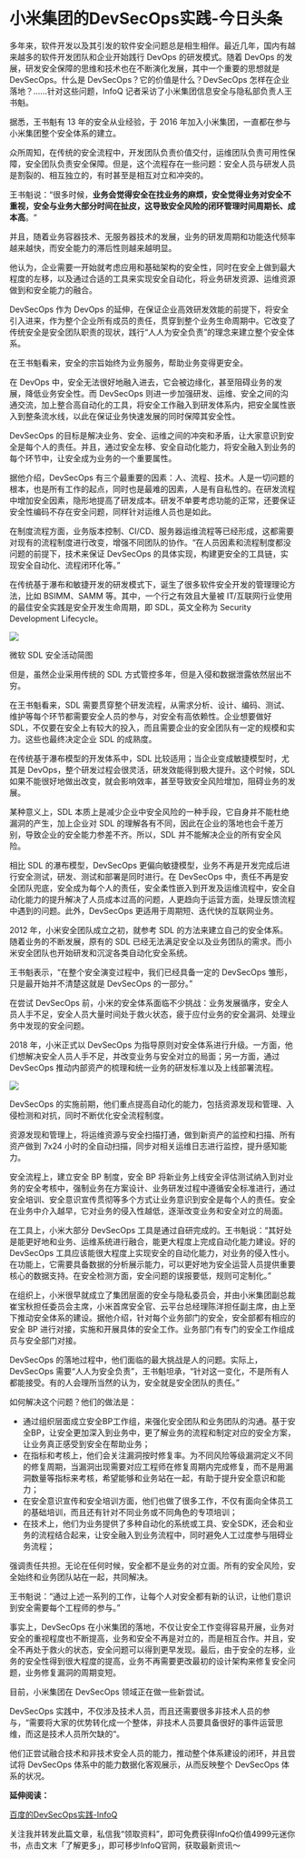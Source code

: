 # 小米集团的DevSecOps实践-今日头条
多年来，软件开发以及其引发的软件安全问题总是相生相伴。最近几年，国内有越来越多的软件开发团队和企业开始践行 DevOps 的研发模式。随着 DevOps 的发展，研发安全保障的思维和技术也在不断演化发展，其中一个重要的思想就是 DevSecOps。什么是 DevSecOps？它的价值是什么？DevSecOps 怎样在企业落地？......针对这些问题，InfoQ 记者采访了小米集团信息安全与隐私部负责人王书魁。

据悉，王书魁有 13 年的安全从业经验，于 2016 年加入小米集团，一直都在参与小米集团整个安全体系的建立。

众所周知，在传统的安全流程中，开发团队负责价值交付，运维团队负责可用性保障，安全团队负责安全保障。但是，这个流程存在一些问题：安全人员与研发人员是割裂的、相互独立的，有时甚至是相互对立和冲突的。

王书魁说：“很多时候，**业务会觉得安全在找业务的麻烦，安全觉得业务对安全不重视，安全与业务大部分时间在扯皮，这导致安全风险的闭环管理时间周期长、成本高**。“

并且，随着业务容器技术、无服务器技术的发展，业务的研发周期和功能迭代频率越来越快，而安全能力的滞后性则越来越明显。

他认为，企业需要一开始就考虑应用和基础架构的安全性，同时在安全上做到最大程度的左移，以及通过合适的工具来实现安全自动化，将业务研发资源、运维资源做到和安全能力的融合。

DevSecOps 作为 DevOps 的延伸，在保证企业高效研发效能的前提下，将安全引入进来，作为整个企业所有成员的责任，贯穿到整个业务生命周期中。它改变了传统安全是安全团队职责的现状，践行“人人为安全负责”的理念来建立整个安全体系。

在王书魁看来，安全的宗旨始终为业务服务，帮助业务变得更安全。

在 DevOps 中，安全无法很好地融入进去，它会被边缘化，甚至阻碍业务的发展，降低业务安全性。而 DevSecOps 则进一步加强研发、运维、安全之间的沟通交流，加上整合高自动化的工具，将安全工作融入到研发体系内，把安全属性嵌入到整条流水线，以此在保证业务快速发展的同时保障其安全性。

DevSecOps 的目标是解决业务、安全、运维之间的冲突和矛盾，让大家意识到安全是每个人的责任。并且，通过安全左移、安全自动化能力，将安全融入到业务的每个环节中，让安全成为业务的一个重要属性。

据他介绍，DevSecOps 有三个最重要的因素：人、流程、技术。人是一切问题的根本，也是所有工作的起点，同时也是最难的因素，人是有自私性的。在研发流程中增加安全因素，隐形地提高了研发成本。研发不单要考虑功能的正常，还要保证安全性编码不存在安全问题，同样针对运维人员也是如此。

在制度流程方面，业务版本控制、CI/CD、服务器运维流程等已经形成，这都需要对现有的流程制度进行改变，增强不同团队的协作。“在人员因素和流程制度都没问题的前提下，技术来保证 DevSecOps 的具体实现，构建更安全的工具链，实现安全自动化、流程闭环化等。”

在传统基于瀑布和敏捷开发的研发模式下，诞生了很多软件安全开发的管理理论方法，比如 BSIMM、SAMM 等。其中，一个行之有效且大量被 IT/互联网行业使用的最佳安全实践是安全开发生命周期，即 SDL，英文全称为 Security Development Lifecycle。

![](https://github.com/D0n9/paper_archive/blob/main/paper/picture/2023/1/ed2022f1-c151-4606-8587-30cf657f8926.png?raw=true)

微软 SDL 安全活动简图

但是，虽然企业采用传统的 SDL 方式管控多年，但是入侵和数据泄露依然层出不穷。

在王书魁看来，SDL 需要贯穿整个研发流程，从需求分析、设计、编码、测试、维护等每个环节都需要安全人员的参与，对安全有高依赖性。企业想要做好 SDL，不仅要在安全上有较大的投入，而且需要企业的安全团队有一定的规模和实力。这些也最终决定企业 SDL 的成熟度。

在传统基于瀑布模型的开发体系中，SDL 比较适用；当企业变成敏捷模型时，尤其是 DevOps，整个研发过程会很灵活，研发效能得到极大提升。这个时候，SDL 如果不能很好地做出改变，就会影响效率，甚至导致安全风险增加，阻碍业务的发展。

某种意义上，SDL 本质上是减少企业中安全风险的一种手段，它自身并不能杜绝漏洞的产生，加上企业对 SDL 的理解各有不同，因此在企业的落地也会千差万别，导致企业的安全能力参差不齐。所以，SDL 并不能解决企业的所有安全风险。

相比 SDL 的瀑布模型，DevSecOps 更偏向敏捷模型，业务不再是开发完成后进行安全测试，研发、测试和部署是同时进行。在 DevSecOps 中，责任不再是安全团队兜底，安全成为每个人的责任，安全柔性嵌入到开发及运维流程中，安全自动化能力的提升解决了人员成本过高的问题，人更趋向于运营方面，处理反馈流程中遇到的问题。此外，DevSecOps 更适用于周期短、迭代快的互联网业务。

2012 年，小米安全团队成立之初，就参考 SDL 的方法来建立自己的安全体系。随着业务的不断发展，原有的 SDL 已经无法满足安全以及业务团队的需求。而小米安全团队也开始研发和沉淀各类自动化安全系统。

王书魁表示，“在整个安全演变过程中，我们已经具备一定的 DevSecOps 雏形，只是最开始并不清楚这就是 DevSecOps 的一部分。”

在尝试 DevSecOps 前，小米的安全体系面临不少挑战：业务发展循序，安全人员人手不足，安全人员大量时间处于救火状态，疲于应付业务的安全漏洞、处理业务中发现的安全问题。

2018 年，小米正式以 DevSecOps 为指导原则对安全体系进行升级。一方面，他们想解决安全人员人手不足，并改变业务与安全对立的局面；另一方面，通过 DevSecOps 推动内部资产的梳理和统一业务的研发标准以及上线部署流程。

![](https://github.com/D0n9/paper_archive/blob/main/paper/picture/2023/1/776ff950-3ae7-4d97-b978-8249e6111cec.png?raw=true)

DevSecOps 的实施前期，他们重点提高自动化的能力，包括资源发现和管理、入侵检测和对抗，同时不断优化安全流程制度。

资源发现和管理上，将运维资源与安全扫描打通，做到新资产的监控和扫描、所有资产做到 7x24 小时的全自动扫描，同步对相关运维日志进行监控，提升感知能力。

安全流程上，建立安全 BP 制度，安全 BP 将新业务上线安全评估测试纳入到对业务的安全考核中，强制业务在方案设计、业务研发过程中遵循安全标准进行，通过安全培训、安全意识宣传贯彻等多个方式让业务意识到安全是每个人的责任。安全在业务中介入越早，它对业务的侵入性越低，逐渐改变业务和安全对立的局面。

在工具上，小米大部分 DevSecOps 工具是通过自研完成的。王书魁说：“其好处是能更好地和业务、运维系统进行融合，能更大程度上完成自动化能力建设。好的 DevSecOps 工具应该能很大程度上实现安全的自动化能力，对业务的侵入性小。在功能上，它需要具备数据的分析展示能力，可以更好地为安全运营人员提供重要核心的数据支持。在安全检测方面，安全问题的误报要低，规则可定制化。”

在组织上，小米很早就成立了集团层面的安全与隐私委员会，并由小米集团副总裁崔宝秋担任委员会主席，小米首席安全官、云平台总经理陈洋担任副主席，由上至下推动安全体系的建设。据他介绍，针对每个业务部门的安全，安全部都有相应的安全 BP 进行对接，实施和开展具体的安全工作。业务部门有专门的安全工作组成员与安全部门对接。

DevSecOps 的落地过程中，他们面临的最大挑战是人的问题。实际上，DevSecOps 需要“人人为安全负责”，王书魁坦承，“针对这一变化，不是所有人都能接受。有的人会理所当然的认为，安全就是安全团队的责任。”

如何解决这个问题？他们的做法是：

*   通过组织层面成立安全BP工作组，来强化安全团队和业务团队的沟通。基于安全BP，让安全更加深入到业务中，更了解业务的流程和制定对应的安全方案，让业务真正感受到安全在帮助业务；
*   在指标和考核上，他们会关注漏洞按时修复率。为不同风险等级漏洞定义不同的修复周期，当漏洞出现需要对应工程师在修复周期内完成修复，而不是用漏洞数量等指标来考核，希望能够和业务站在一起，有助于提升安全意识和能力；
*   在安全意识宣传和安全培训方面，他们也做了很多工作，不仅有面向全体员工的基础培训，而且还有针对不同业务或不同角色的专项培训；
*   在技术上，他们为业务提供了多种自动化的系统或工具、安全SDK，还会和业务的流程结合起来，让安全融入到业务流程中，同时避免人工过度参与阻碍业务流程；

强调责任共担。无论在任何时候，安全都不是业务的对立面。所有的安全风险，安全始终和业务团队站在一起，共同解决。

王书魁说：“通过上述一系列的工作，让每个人对安全都有新的认识，让他们意识到安全需要每个工程师的参与。”

事实上，DevSecOps 在小米集团的落地，不仅让安全工作变得容易开展，业务对安全的重视程度也不断提高，业务和安全不再是对立的，而是相互合作。并且，安全不再处于救火的状态，安全问题可以得到更早发现。最后，由于安全的左移，业务的安全性得到很大程度的提高，业务不再需要更改最初的设计架构来修复安全问题，业务修复漏洞的周期变短。

目前，小米集团在 DevSecOps 领域正在做一些新尝试。

DevSecOps 实践中，不仅涉及技术人员，而且还需要很多非技术人员的参与，“需要将大家的优势转化成一个整体，非技术人员要具备很好的事件运营思维，而这是技术人员所欠缺的“。

他们正尝试融合技术和非技术安全人员的能力，推动整个体系建设的闭环，并且尝试将 DevSecOps 体系中的能力数据化客观展示，从而反映整个 DevSecOps 体系的状况。

**延伸阅读：** 

[百度的DevSecOps实践-InfoQ](https://www.infoq.cn/article/jfQGtKBHWZwA8HH2r8Zz?utm_source=tt&utm_medium=infoq&utm_campaign=newinfoq&utm_content=1201)

关注我并转发此篇文章，私信我“领取资料”，即可免费获得InfoQ价值4999元迷你书，点击文末「了解更多」，即可移步InfoQ官网，获取最新资讯～